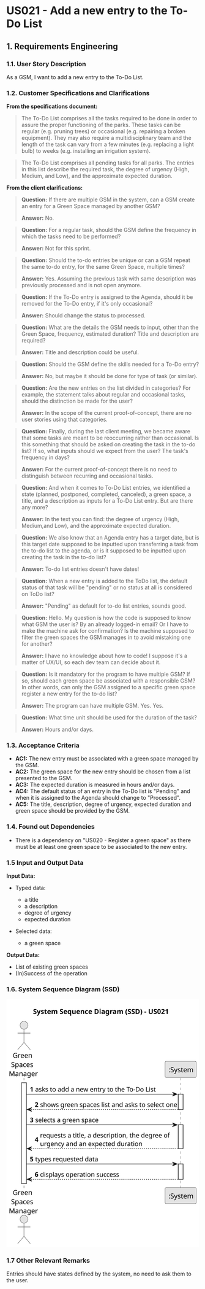 # US021 - Add a new entry to the To-Do List


## 1. Requirements Engineering

### 1.1. User Story Description

As a GSM, I want to add a new entry to the To-Do List.

### 1.2. Customer Specifications and Clarifications

**From the specifications document:**

>   The To-Do List comprises all the tasks required to
be done in order to assure the proper functioning of the parks. These tasks
can be regular (e.g. pruning trees) or occasional (e.g. repairing a broken
equipment). They may also require a multidisciplinary team and the length
of the task can vary from a few minutes (e.g. replacing a light bulb) to weeks
(e.g. installing an irrigation system).

>	The To-Do List comprises all pending tasks for all parks. The entries in
this list describe the required task, the degree of urgency (High, Medium,
and Low), and the approximate expected duration.

**From the client clarifications:**

> **Question:** If there are multiple GSM in the system, can a GSM create an entry for a Green Space managed by another GSM?
>
> **Answer:** No.

> **Question:** For a regular task, should the GSM define the frequency in which the tasks need to be performed?
>
> **Answer:** Not for this sprint.

> **Question:** Should the to-do entries be unique or can a GSM repeat the same to-do entry, for the same Green Space, multiple times?
>
> **Answer:** Yes. Assuming the previous task with same description was previously processed and is not open anymore.

> **Question:** If the To-Do entry is assigned to the Agenda, should it be removed for the To-Do entry, if it's only occasional?
>
> **Answer:** Should change the status to processed.

> **Question:** What are the details the GSM needs to input, other than the Green Space, frequency, estimated duration? Title and description are required?
>
> **Answer:** Title and description could be useful.

> **Question:** Should the GSM define the skills needed for a To-Do entry?
>
> **Answer:** No, but maybe it should be done for type of task (or similar).

> **Question:** Are the new entries on the list divided in categories? For example, the statement talks about regular and occasional tasks, should the distinction be made for the user?
>
> **Answer:** In the scope of the current proof-of-concept, there are no user stories using that categories.

> **Question:** Finally, during the last client meeting, we became aware that some tasks are meant to be reoccurring rather than occasional. Is this something that should be asked on creating the task in the to-do list? If so, what inputs should we expect from the user? The task's frequency in days?
>
> **Answer:** For the current proof-of-concept there is no need to distinguish between recurring and occasional tasks.

> **Question:** And when it comes to To-Do List entries, we identified a state (planned, postponed, completed, canceled), a green space, a title, and a description as inputs for a To-Do List entry. But are there any more?
>
> **Answer:** In the text you can find: the degree of urgency (High, Medium,and Low), and the approximate expected duration.

> **Question:** We also know that an Agenda entry has a target date, but is this target date supposed to be inputted upon transferring a task from the to-do list to the agenda, or is it supposed to be inputted upon creating the task in the to-do list?
>
> **Answer:** To-do list entries doesn't have dates!

> **Question:** When a new entry is added to the ToDo list, the default status of that task will be "pending" or no status at all is considered on ToDo list?
>
> **Answer:** "Pending" as default for to-do list entries, sounds good.

> **Question:** Hello. My question is how the code is supposed to know what GSM the user is? By an already logged-in email? Or I have to make the machine ask for confirmation? Is the machine supposed to filter the green spaces the GSM manages in to avoid mistaking one for another?
>
> **Answer:** I have no knowledge about how to code! I suppose it's a matter of UX/UI, so each dev team can decide about it.

> **Question:** Is it mandatory for the program to have multiple GSM? If so, should each green space be associated with a responsible GSM? In other words, can only the GSM assigned to a specific green space register a new entry for the to-do list?
>
> **Answer:** The program can have multiple GSM. Yes. Yes.

> **Question:** What time unit should be used for the duration of the task?
>
> **Answer:** Hours and/or days.

### 1.3. Acceptance Criteria

* **AC1:** The new entry must be associated with a green space managed by the GSM.
* **AC2:** The green space for the new entry should be chosen from a list presented to the GSM.
* **AC3:** The expected duration is measured in hours and/or days.
* **AC4:** The default status of an entry in the To-Do list is "Pending" and when it is assigned to the Agenda should change to "Processed".
* **AC5:** The title, description, degree of urgency, expected duration and green space should be provided by the GSM.

### 1.4. Found out Dependencies

* There is a dependency on "US020 - Register a green space" as there must be at least one green space to be associated to the new entry.

### 1.5 Input and Output Data

**Input Data:**

* Typed data:
  * a title
  * a description
  * degree of urgency
  * expected duration

* Selected data:
  * a green space

**Output Data:**

* List of existing green spaces
* (In)Success of the operation

### 1.6. System Sequence Diagram (SSD)


![System Sequence Diagram](svg/us021-system-sequence-diagram.svg)


### 1.7 Other Relevant Remarks
Entries should have states defined by the system, no need to ask them to the user.